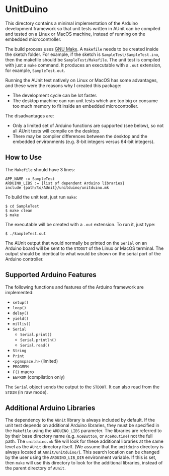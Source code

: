 # UnitDuino

This directory contains a minimal implementation of the Arduino development
framework so that unit tests written in AUnit can be compiled and tested on a
Linux or MacOS machine, instead of running on the embedded microcontroller.

The build process uses [GNU Make](https://www.gnu.org/software/make/manual/).
A `Makefile` needs to be created inside the sketch folder. For example, if the
sketch is `SampleTest/SampleTest.ino`, then the makefile should be
`SampleTest/Makefile`. The unit test is compiled with just a `make` command. It
produces an executable with a `.out` extension, for example, `SampleTest.out`.

Running the AUnit test natively on Linux or MacOS has some advantages, and
these were the reasons why I created this package:

* The development cycle can be lot faster.
* The desktop machine can run unit tests which are too big or consume too
  much memory to fit inside an embedded microcontroller.

The disadvantages are:

* Only a limited set of Arduino functions are supported (see below), so
  not all AUnit tests will compile on the desktop.
* There may be compiler differences between the desktop and the embedded
  environments (e.g. 8-bit integers versus 64-bit integers).

## How to Use

The `Makefile` should have 3 lines:
```
APP_NAME := SampleTest
ARDUINO_LIBS := {list of dependent Arduino libraries}
include {path/to/AUnit}/unitduino/unitduino.mk
```

To build the unit test, just run `make`:
```
$ cd SampleTest
$ make clean
$ make
```

The executable will be created with a `.out` extension. To run it, just type:
```
$ ./SampleTest.out
```

The AUnit output that would normally be printed on the `Serial` on an Arduino
board will be sent to the `STDOUT` of the Linux or MacOS terminal. The output
should be identical to what would be shown on the serial port of the Arduino
controller.

## Supported Arduino Features

The following functions and features of the Arduino framework are implemented:

* `setup()`
* `loop()`
* `delay()`
* `yield()`
* `millis()`
* `Serial`
    * `Serial.print()`
    * `Serial.println()`
    * `Serial.read()`
* `String`
* `Print`
* `<pgmspace.h>` (limited)
* `PROGMEM`
* `F()` macro
* `EEPROM` (compilation only)

The `Serial` object sends the output to the `STDOUT`. It can also read from the
`STDIN` (in raw mode).

## Additional Arduino Libraries

The dependency to the `AUnit` library is always included by default.
If the unit test depends on additional Arduino libraries, they must be specified
in the `Makefile` using the `ARDUINO_LIBS` parameter. The libraries are referred
to by their base directory name (e.g. `AceButton`, or `AceRoutine`) not the full
path. The `unitduino.mk` file will look for these additional libraries at the
same level as the `AUnit` directory itself. (We assume that the `unitduino`
directory is always located at `AUnit/unitduino/`). This search location can be
changed by the user using the `ARDUINO_LIB_DIR` environment variable. If this is
set, then `make` will use this directory to look for the additional libraries,
instead of the parent directory of `AUnit`.
